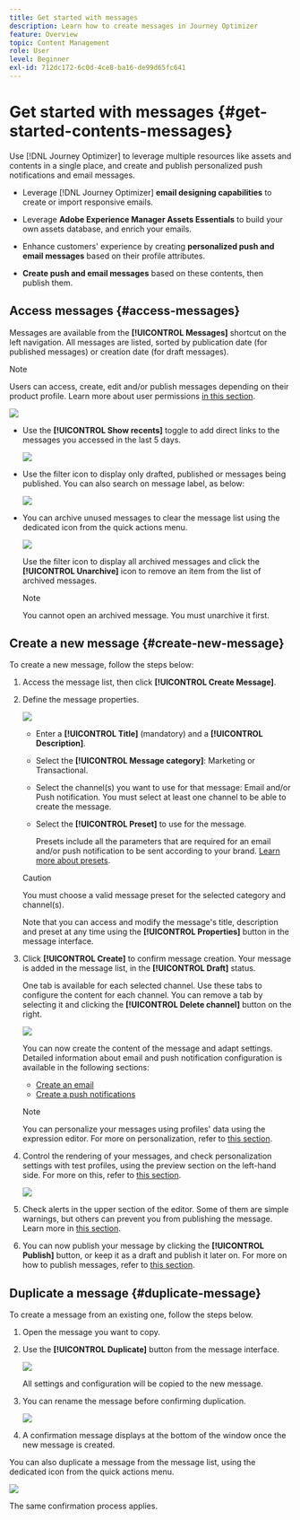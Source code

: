 ```yaml
---
title: Get started with messages
description: Learn how to create messages in Journey Optimizer
feature: Overview
topic: Content Management
role: User
level: Beginner
exl-id: 712dc172-6c0d-4ce8-ba16-de99d65fc641
---
```

# Get started with messages {#get-started-contents-messages}

Use [!DNL Journey Optimizer] to leverage multiple resources like assets and contents in a single place, and create and publish personalized push notifications and email messages.

* Leverage [!DNL Journey Optimizer] **email designing capabilities** to create or import responsive emails.

* Leverage **Adobe Experience Manager Assets Essentials** to build your own assets database, and enrich your emails.

* Enhance customers' experience by creating **personalized push and email messages** based on their profile attributes.

* **Create push and email messages** based on these contents, then publish them.

## Access messages {#access-messages}

Messages are available from the **[!UICONTROL Messages]** shortcut on the left navigation. All messages are listed, sorted by publication date (for published messages) or creation date (for draft messages).

>[!NOTE]
>
>Users can access, create, edit and/or publish messages depending on their product profile. Learn more about user permissions [in this section](../administration/permissions.md).

![](assets/messages-list.png)

* Use the **[!UICONTROL Show recents]** toggle to add direct links to the messages you accessed in the last 5 days.

   ![](assets/show-recent-messages.png)

* Use the filter icon to display only drafted, published or messages being published. You can also search on message label, as below:

   ![](assets/filter-messages.png)

* You can archive unused messages to clear the message list using the dedicated icon from the quick actions menu.

   ![](assets/archive-message.png)

   Use the filter icon to display all archived messages and click the **[!UICONTROL Unarchive]** icon to remove an item from the list of archived messages.

   >[!NOTE]
   >
   >You cannot open an archived message. You must unarchive it first.

## Create a new message {#create-new-message}

To create a new message, follow the steps below:

1. Access the message list, then click **[!UICONTROL Create Message]**.

1. Define the message properties.

   ![](assets/create-message-properties.png)
    
   * Enter a **[!UICONTROL Title]** (mandatory) and a **[!UICONTROL Description]**. 

   * Select the **[!UICONTROL Message category]**: Marketing or Transactional.

   * Select the channel(s) you want to use for that message: Email and/or Push notification. You must select at least one channel to be able to create the message.

   * Select the **[!UICONTROL Preset]** to use for the message.
        
      Presets include all the parameters that are required for an email and/or push notification to be sent according to your brand. [Learn more about presets](../configuration/message-presets.md).

   >[!CAUTION]
   >
   >You must choose a valid message preset for the selected category and channel(s).

   Note that you can access and modify the message's title, description and preset at any time using the **[!UICONTROL Properties]** button in the message interface.

1. Click **[!UICONTROL Create]** to confirm message creation. Your message is added in the message list, in the **[!UICONTROL Draft]** status.

    One tab is available for each selected channel. Use these tabs to configure the content for each channel. You can remove a tab by selecting it and clicking the **[!UICONTROL Delete channel]** button on the right. 

    ![](assets/create-messages-content.png)

    You can now create the content of the message and adapt settings. Detailed information about email and push notification configuration is available in the following sections:

    * [Create an email](create-email.md)
    * [Create a push notifications](create-push.md)

    >[!NOTE]
    >   
    >You can personalize your messages using profiles' data using the expression editor. For more on personalization, refer to [this section](../personalization/personalize.md).

1. Control the rendering of your messages, and check personalization settings with test profiles, using the preview section on the left-hand side. For more on this, refer to [this section](../design/preview.md).

    ![](assets/messages-simple-preview.png)

1. Check alerts in the upper section of the editor.  Some of them are simple warnings, but others can prevent you from publishing the message. Learn more in [this section](alerts.md).

1. You can now publish your message by clicking the **[!UICONTROL Publish]** button, or keep it as a draft and publish it later on. For more on how to publish messages, refer to [this section](publish-manage-message.md).

## Duplicate a message {#duplicate-message}

To create a message from an existing one, follow the steps below.

1. Open the message you want to copy.

1. Use the **[!UICONTROL Duplicate]** button from the message interface.

   ![](assets/message-duplicate.png)

   All settings and configuration will be copied to the new message.

1. You can rename the message before confirming duplication.

   ![](assets/message-duplicate-confirm.png)

1. A confirmation message displays at the bottom of the window once the new message is created.

You can also duplicate a message from the message list, using the dedicated icon from the quick actions menu.

![](assets/message-duplicate-from-list.png)

The same confirmation process applies.

